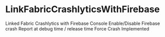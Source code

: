# LinkFabricCrashlyticsWithFirebase
Linked Fabric Crashlytics with Firebase Console
Enable/Disable Firebase crash Report at debug time / release  time
Force Crash Implemented
